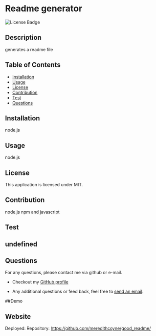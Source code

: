 
  # Readme generator
  ![License Badge](https://img.shields.io/github/license//undefined)
  ## Description
  generates a readme file
  ## Table of Contents
  - [Installation](#installation)
  - [Usage](#usage)
  - [License](#license)
  - [Contribution](#contribution)
  - [Test](#tests)
  - [Questions](#questions)
  
  ## Installation
  node.js

  ## Usage
  node.js

  ## License
  This application is licensed under MIT.

  ## Contribution
  node.js npm and javascript

  ## Test
  undefined
  ---
  
  ## Questions
  For any questions, please contact me via github or e-mail. 

  * Checkout my [GitHub profile](https://github.com/)
  
  * Any additional questions or feed back, feel free to [send an email](mailto:https://github.com/meredithcoyne/good_readme/). 
  
  ##Demo


  ## Website 
  Deployed: 
  Repository: https://github.com/meredithcoyne/good_readme/


